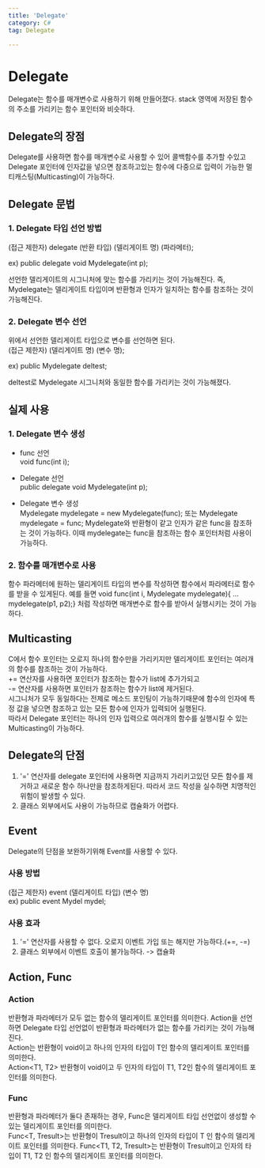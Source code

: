 ```yaml
---
title: 'Delegate'
category: C#
tag: Delegate

---
```


# Delegate
Delegate는 함수를 매개변수로 사용하기 위해 만들어졌다. stack 영역에 저장된 함수의 주소를 가리키는 함수 포인터와 비슷하다.

## Delegate의 장점
Delegate를 사용하면 함수를 매개변수로 사용할 수 있어 콜백함수를 추가할 수있고 Delegate 포인터에 인자값을 넣으면 참조하고있는 함수에 다중으로 입력이 가능한
멀티캐스팅(Multicasting)이 가능하다.

## Delegate 문법
### 1. Delegate 타입 선언 방법
(접근 제한자) delegate (반환 타입) (델리게이트 명) (파라메터);   

ex) public delegate void Mydelegate(int p);   

선언한 델리게이트의 시그니처에 맞는 함수를 가리키는 것이 가능해진다. 즉, Mydelegate는 델리게이트 타입이며 반환형과 인자가 일치하는 함수를 참조하는 것이 가능해진다.

### 2. Delegate 변수 선언
위에서 선언한 델리게이트 타입으로 변수를 선언하면 된다.   
(접근 제한자) (델리게이트 명) (변수 명);   

ex) public Mydelegate deltest;   

deltest로 Mydelegate 시그니처와 동일한 함수를 가리키는 것이 가능해졌다.

## 실제 사용
### 1. Delegate 변수 생성
- func 선언  
void func(int i);

- Delegate 선언   
public delegate void Mydelegate(int p);
 
- Delegate 변수 생성   
Mydelegate mydelegate = new Mydelegate(func); 또는 Mydelegate mydelegate = func; 
Mydelegate와 반환형이 같고 인자가 같은 func을 참조하는 것이 가능하다. 이때 mydelegate는 func을 참조하는 함수 포인터처럼 사용이 가능하다.

### 2. 함수를 매개변수로 사용
함수 파라메터에 원하는 델리게이트 타입의 변수를 작성하면 함수에서 파라메터로 함수를 받을 수 있게된다. 예를 들면
void func(int i, Mydelegate mydelegate){ ...  mydelegate(p1, p2);} 처럼 작성하면 매개변수로 함수를 받아서 실행시키는 것이 가능하다.


## Multicasting
C에서 함수 포인터는 오로지 하나의 함수만을 가리키지만 델리게이트 포인터는 여러개의 함수를 참조하는 것이 가능하다.   
+= 연산자를 사용하면 포인터가 참조하는 함수가 list에 추가가되고    
-= 연산자를 사용하면 포인터가 참조하는 함수가 list에 제거된다.   
시그니처가 모두 동일하다는 전제로 메소드 포인팅이 가능하기때문에 함수의 인자에 특정 값을 넣으면 참조하고 있는 모든 함수에 인자가 입력되어 실행된다.   
따라서 Delegate 포인터는 하나의 인자 입력으로 여러개의 함수를 실행시킬 수 있는 Multicasting이 가능하다.  

## Delegate의 단점
1. '=' 연산자를 delegate 포인터에 사용하면 지금까지 가리키고있던 모든 함수를 제거하고 새로운 함수 하나만을 참조하게된다. 따라서 코드 작성을 실수하면 치명적인 위험이
발생할 수 있다.
2. 클래스 외부에서도 사용이 가능하므로 캡슐화가 어렵다.

## Event
Delegate의 단점을 보완하기위해 Event를 사용할 수 있다.

### 사용 방법
(접근 제한자) event (델리게이트 타입) (변수 명)  
ex) public event Mydel mydel;

### 사용 효과
1. '=' 연산자를 사용할 수 없다. 오로지 이벤트 가입 또는 해지만 가능하다.(+=, -=)
2. 클래스 외부에서 이벤트 호출이 불가능하다. -> 캡슐화

## Action, Func

### Action
반환형과 파라메터가 모두 없는 함수의 델리게이트 포인터를 의미한다. Action을 선언하면 Delegate 타입 선언없이 반환형과 파라메터가 없는 함수를 가리키는 것이 가능해진다.   
Action<T>는 반환형이 void이고 하나의 인자의 타입이 T인 함수의 델리게이트 포인터를 의미한다.   
Action<T1, T2> 반환형이 void이고 두 인자의 타입이 T1, T2인 함수의 델리게이트 포인터를 의미한다.   

### Func
반환형과 파라메터가 둘다 존재하는 경우, Func은 델리게이트 타입 선언없이 생성할 수 있는 델리게이트 포인터를 의미한다.   
Func<T, Tresult>는 반환형이 Tresult이고 하나의 인자의 타입이 T 인 함수의 델리게이트 포인터를 의미한다.
Func<T1, T2, Tresult>는 반환형이 Tresult이고 인자의 타입이 T1, T2 인 함수의 델리게이트 포인터를 의미한다.